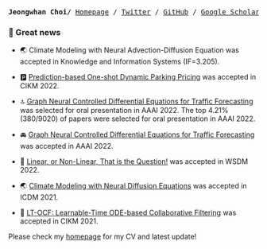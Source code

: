 <p><pre align="center">
<strong>Jeongwhan Choi/</strong> <a href="https://jeongwhanchoi.me">Homepage</a> / <a href="https://twitter.com/jeongwhan_choi">Twitter</a> / <a href="https://github.com/jeongwhanchoi">GitHub</a> / <a href="https://scholar.google.com/citations?user=3MNElkYAAAAJ&hl=en">Google Scholar</a></pre></p>

### :mega: Great news

- :earth_asia: Climate Modeling with Neural Advection-Diffusion Equation was accepted in Knowledge and Information Systems (IF=3.205). 
- :parking: [Prediction-based One-shot Dynamic Parking Pricing](https://arxiv.org/abs/2208.14231) was accepted in CIKM 2022.
- :top: [Graph Neural Controlled Differential Equations for Traffic Forecasting](https://arxiv.org/abs/2112.03558) was selected for oral presentation in AAAI 2022. The top 4.21% (380/9020) of papers were selected for oral presentation in AAAI 2022.

- :oncoming_automobile: [Graph Neural Controlled Differential Equations for Traffic Forecasting](https://arxiv.org/abs/2112.03558) was accepted in AAAI 2022.
- :thinking: [Linear, or Non-Linear, That is the Question!](https://arxiv.org/abs/2111.07265) was accepted in WSDM 2022.
- :earth_asia: [Climate Modeling with Neural Diffusion Equations](https://arxiv.org/abs/2111.06011) was accepted in ICDM 2021.
- :bookmark: [LT-OCF: Learnable-Time ODE-based Collaborative Filtering](https://arxiv.org/abs/2108.06208) was accepted in CIKM 2021.


Please check my [homepage](https://www.jeongwhanchoi.me) for my CV and latest update!